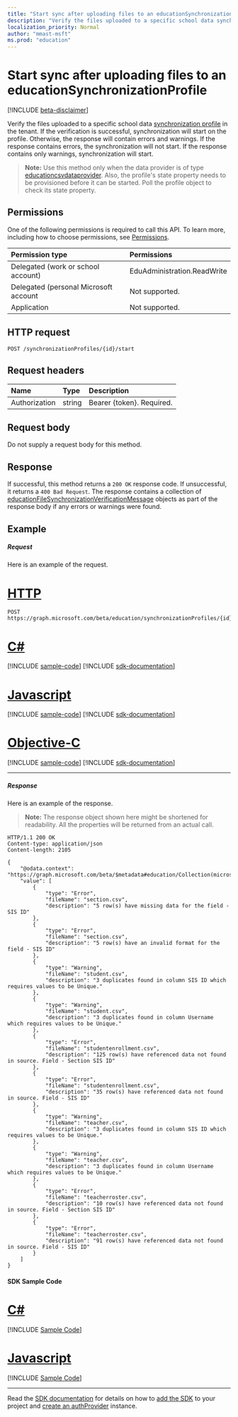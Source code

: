 ```yaml
---
title: "Start sync after uploading files to an educationSynchronizationProfile"
description: "Verify the files uploaded to a specific school data synchronization profile in the tenant. If the verification is successful, synchronization will start on the profile. Otherwise, the response will contain errors and warnings. If the response contains errors, the synchronization will not start. If the response contains only warnings, synchronization will start."
localization_priority: Normal
author: "mmast-msft"
ms.prod: "education"
---
```


# Start sync after uploading files to an educationSynchronizationProfile

[!INCLUDE [beta-disclaimer](../../includes/beta-disclaimer.md)]

Verify the files uploaded to a specific school data [synchronization profile](../resources/educationsynchronizationprofile.md) in the tenant. If the verification is successful, synchronization will start on the profile. Otherwise, the response will contain errors and warnings. If the response contains errors, the synchronization will not start. If the response contains only warnings, synchronization will start.

> **Note:** Use this method only when the data provider is of type [educationcsvdataprovider](../resources/educationcsvdataprovider.md). Also, the profile's state property needs to be provisioned before it can be started. Poll the profile object to check its state property.

## Permissions
One of the following permissions is required to call this API. To learn more, including how to choose permissions, see [Permissions](/graph/permissions-reference).

| Permission type | Permissions |
|:-----------|:----------|
| Delegated (work or school account) | EduAdministration.ReadWrite |
|Delegated (personal Microsoft account|Not supported.|
|Application|Not supported.|

## HTTP request
<!-- { "blockType": "ignored" } -->
```http
POST /synchronizationProfiles/{id}/start
```

## Request headers
| Name       | Type | Description|
|:-----------|:------|:----------|
| Authorization  | string  | Bearer {token}. Required.  |

## Request body
Do not supply a request body for this method.
## Response
If successful, this method returns a `200 OK` response code. If unsuccessful, it returns a `400 Bad Request`. The response contains a collection of [educationFileSynchronizationVerificationMessage](../resources/educationfilesynchronizationverificationmessage.md) objects as part of the response body if any errors or warnings were found.

## Example
##### Request
Here is an example of the request.

# [HTTP](#tab/http)
<!-- {
  "blockType": "request",
  "name": "post_educationSynchronizationProfile_start"
}-->
```http
POST https://graph.microsoft.com/beta/education/synchronizationProfiles/{id}/start
```
# [C#](#tab/csharp)
[!INCLUDE [sample-code](../includes/snippets/csharp/post-educationsynchronizationprofile-start-csharp-snippets.md)]
[!INCLUDE [sdk-documentation](../includes/snippets/snippets-sdk-documentation-link.md)]

# [Javascript](#tab/javascript)
[!INCLUDE [sample-code](../includes/snippets/javascript/post-educationsynchronizationprofile-start-javascript-snippets.md)]
[!INCLUDE [sdk-documentation](../includes/snippets/snippets-sdk-documentation-link.md)]

# [Objective-C](#tab/objc)
[!INCLUDE [sample-code](../includes/snippets/objc/post-educationsynchronizationprofile-start-objc-snippets.md)]
[!INCLUDE [sdk-documentation](../includes/snippets/snippets-sdk-documentation-link.md)]

---


##### Response
Here is an example of the response. 

>**Note:** The response object shown here might be shortened for readability. All the properties will be returned from an actual call.

<!-- {
  "blockType": "response",
  "truncated": true,
  "@odata.type": "microsoft.graph.educationFileSynchronizationVerificationMessage",
  "isCollection": true
} -->
```http
HTTP/1.1 200 OK
Content-type: application/json
Content-length: 2105

{
    "@odata.context": "https://graph.microsoft.com/beta/$metadata#education/Collection(microsoft.graph.verificationMessage)",
    "value": [
        {
            "type": "Error",
            "fileName": "section.csv",
            "description": "5 row(s) have missing data for the field - SIS ID"
        },
        {
            "type": "Error",
            "fileName": "section.csv",
            "description": "5 row(s) have an invalid format for the field - SIS ID"
        },
        {
            "type": "Warning",
            "fileName": "student.csv",
            "description": "3 duplicates found in column SIS ID which requires values to be Unique."
        },
        {
            "type": "Warning",
            "fileName": "student.csv",
            "description": "3 duplicates found in column Username which requires values to be Unique."
        },
        {
            "type": "Error",
            "fileName": "studentenrollment.csv",
            "description": "125 row(s) have referenced data not found in source. Field - Section SIS ID"
        },
        {
            "type": "Error",
            "fileName": "studentenrollment.csv",
            "description": "35 row(s) have referenced data not found in source. Field - SIS ID"
        },
        {
            "type": "Warning",
            "fileName": "teacher.csv",
            "description": "3 duplicates found in column SIS ID which requires values to be Unique."
        },
        {
            "type": "Warning",
            "fileName": "teacher.csv",
            "description": "3 duplicates found in column Username which requires values to be Unique."
        },
        {
            "type": "Error",
            "fileName": "teacherroster.csv",
            "description": "10 row(s) have referenced data not found in source. Field - Section SIS ID"
        },
        {
            "type": "Error",
            "fileName": "teacherroster.csv",
            "description": "91 row(s) have referenced data not found in source. Field - SIS ID"
        }
    ]
}
```
#### SDK Sample Code
# [C#](#tab/CS)
[!INCLUDE [Sample Code]( ../includes/post_educationSynchronizationProfile_start-CS-snippets.md)]

# [Javascript](#tab/Javascript)
[!INCLUDE [Sample Code]( ../includes/post_educationSynchronizationProfile_start-Javascript-snippets.md)]

---

Read the [SDK documentation](https://docs.microsoft.com/en-us/graph/sdks/sdks-overview) for details on how to [add the SDK](https://docs.microsoft.com/en-us/graph/sdks/sdk-installation) to your project and [create an authProvider](https://docs.microsoft.com/en-us/graph/sdks/choose-authentication-providers) instance.

<!--
{
  "type": "#page.annotation",
  "suppressions": [
    "Error: /api-reference/beta/api/educationsynchronizationprofile-start.md:\r\n      Exception processing links.\r\n    System.ArgumentException: Link Definition was null. Link text: !INCLUDE [Sample Code]( ../includes/post_educationSynchronizationProfile_start-CS-snippets.md)\r\n      at ApiDoctor.Validation.DocFile.get_LinkDestinations()\r\n      at ApiDoctor.Validation.DocSet.ValidateLinks(Boolean includeWarnings, String[] relativePathForFiles, IssueLogger issues, Boolean requireFilenameCaseMatch, Boolean printOrphanedFiles)",
    "Error: /api-reference/beta/api/educationsynchronizationprofile-start.md:\r\n      Exception processing links.\r\n    System.ArgumentException: Link Definition was null. Link text: !INCLUDE [Sample Code]( ../includes/post_educationSynchronizationProfile_start-Javascript-snippets.md)\r\n      at ApiDoctor.Validation.DocFile.get_LinkDestinations()\r\n      at ApiDoctor.Validation.DocSet.ValidateLinks(Boolean includeWarnings, String[] relativePathForFiles, IssueLogger issues, Boolean requireFilenameCaseMatch, Boolean printOrphanedFiles)",
    "Error: /api-reference/beta/api/educationsynchronizationprofile-start.md:\r\n      Exception processing links.\r\n    System.ArgumentException: Link Definition was null. Link text: !INCLUDE [beta-disclaimer](../../includes/beta-disclaimer.md)\r\n      at ApiDoctor.Validation.DocFile.get_LinkDestinations()\r\n      at ApiDoctor.Validation.DocSet.ValidateLinks(Boolean includeWarnings, String[] relativePathForFiles, IssueLogger issues, Boolean requireFilenameCaseMatch, Boolean printOrphanedFiles)"
  ]
}
-->
